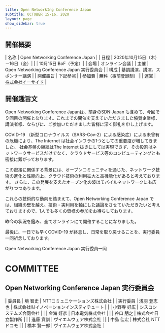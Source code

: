 ```yaml
---
title: Open NetworkIng Conference Japan
subtitle: OCTOBER 15-16, 2020
layout: page
show_sidebar: true
---
```

## 開催概要

| 名称     | Open Networking Conference Japan |
| 日程     | 2020年10月15日（木）－16日（金）|
|         |  10月15日 BoF（予定）|
| 会場     | オンライン会議 |
| 主催     | Open Networking Conference Japan 実行委員会 |
| 構成     | 基調講演、講演、スポンサー講演 |
| 開催趣旨  | 下記参照 |
| 参加費   | 無料（事前登録制） |
| 運営    | [株式会社イーサイド](http://www.e-side.co.jp/) |

## 開催趣旨文
Open Networking Conference Japanは、前身のSDN Japan も含めて、今回で９回目の開催となります。これまでの開催を支えていただきました協賛企業様、講演者様、ならびに、ご参加いただきました皆様に深く御礼を申し上げます。

COVID-19 （新型コロナウイルス（SARS-Cov-2）による感染症）による未曾有の危機により、The Internet は社会インフラの1つとしての重要度が増してきました。
社会基盤の継続はThe Internet 抜きにしては実現できず、その役割はネットワークサービスだけでなく、クラウドサービス等のコンピューティングとも密接に繋がっております。

この密接に関係する背景には、オープンコミュニティを通じた、ネットワーク技術の進化と性能向上、クラウド技術の利用拡大と高機能化があると考えております。
さらに、この発展を支えたオープン化の波はモバイルネットワークにも広がりつつあります。

これらの技術的な動向を踏まえて、Open Networking Conference Japan では、組織の壁を越え、技術・実利用を軸にした議論をさせていただきたいと考えておりますので、1人でも多くの皆様の参加をお待ちしております。

昨今の状況を鑑み、全てオンラインにて開催することになりました。

最後に、一日でも早くCOVID-19 が終息し、日常を取り戻せることを、実行委員一同祈念しております。

Open Networking Conference Japan 実行委員一同

# COMMITTEE

## Open Networking Conference Japan 実行委員会

| 委員長   | 境 智史 | NTTコミュニケーションズ株式会社 |
| 実行委員 | 浅羽 登志也 | 株式会社IIJイノベーションインスティテュート |
|          | 小野寺 好広  | シスコシステムズ合同会社 |
|          | 金海 好彦 | 日本電気株式会社 |
|          | 谷口 朋之 | 株式会社日立製作所 |
|          | 進藤 資訓 | ヴイエムウェア株式会社 |
|          | 中島 佳宏 | 株式会社 NTTドコモ |
|          | 橋本 賢一郎 | ヴイエムウェア株式会社 |